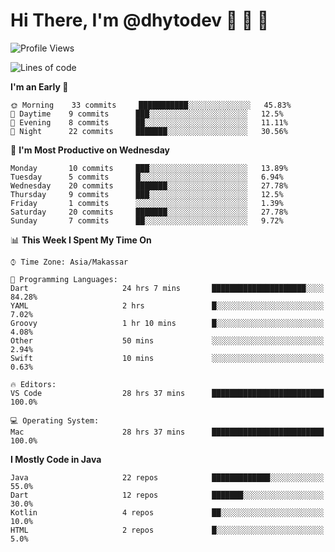 # Hi There, I'm @dhytodev 👋 👋 👋

<!--
**DhytoDev/dhytodev** is a ✨ _special_ ✨ repository because its `README.md` (this file) appears on your GitHub profile.

Here are some ideas to get you started:

- 🔭 I’m currently working on ...
- 🌱 I’m currently learning ...
- 👯 I’m looking to collaborate on ...
- 🤔 I’m looking for help with ...
- 💬 Ask me about ...
- 📫 How to reach me: ...
- 😄 Pronouns: ...
- ⚡ Fun fact: ...
-->

<!--START_SECTION:waka-->
![Profile Views](http://img.shields.io/badge/Profile%20Views-2-blue)

![Lines of code](https://img.shields.io/badge/From%20Hello%20World%20I%27ve%20Written-266428%20lines%20of%20code-blue)

**I'm an Early 🐤** 

```text
🌞 Morning    33 commits     ███████████░░░░░░░░░░░░░░   45.83% 
🌆 Daytime    9 commits      ███░░░░░░░░░░░░░░░░░░░░░░   12.5% 
🌃 Evening    8 commits      ██░░░░░░░░░░░░░░░░░░░░░░░   11.11% 
🌙 Night      22 commits     ███████░░░░░░░░░░░░░░░░░░   30.56%

```
📅 **I'm Most Productive on Wednesday** 

```text
Monday       10 commits     ███░░░░░░░░░░░░░░░░░░░░░░   13.89% 
Tuesday      5 commits      █░░░░░░░░░░░░░░░░░░░░░░░░   6.94% 
Wednesday    20 commits     ███████░░░░░░░░░░░░░░░░░░   27.78% 
Thursday     9 commits      ███░░░░░░░░░░░░░░░░░░░░░░   12.5% 
Friday       1 commits      ░░░░░░░░░░░░░░░░░░░░░░░░░   1.39% 
Saturday     20 commits     ███████░░░░░░░░░░░░░░░░░░   27.78% 
Sunday       7 commits      ██░░░░░░░░░░░░░░░░░░░░░░░   9.72%

```


📊 **This Week I Spent My Time On** 

```text
⌚︎ Time Zone: Asia/Makassar

💬 Programming Languages: 
Dart                     24 hrs 7 mins       █████████████████████░░░░   84.28% 
YAML                     2 hrs               █░░░░░░░░░░░░░░░░░░░░░░░░   7.02% 
Groovy                   1 hr 10 mins        █░░░░░░░░░░░░░░░░░░░░░░░░   4.08% 
Other                    50 mins             ░░░░░░░░░░░░░░░░░░░░░░░░░   2.94% 
Swift                    10 mins             ░░░░░░░░░░░░░░░░░░░░░░░░░   0.63%

🔥 Editors: 
VS Code                  28 hrs 37 mins      █████████████████████████   100.0%

💻 Operating System: 
Mac                      28 hrs 37 mins      █████████████████████████   100.0%

```

**I Mostly Code in Java** 

```text
Java                     22 repos            █████████████░░░░░░░░░░░░   55.0% 
Dart                     12 repos            ███████░░░░░░░░░░░░░░░░░░   30.0% 
Kotlin                   4 repos             ██░░░░░░░░░░░░░░░░░░░░░░░   10.0% 
HTML                     2 repos             █░░░░░░░░░░░░░░░░░░░░░░░░   5.0%

```



<!--END_SECTION:waka-->

